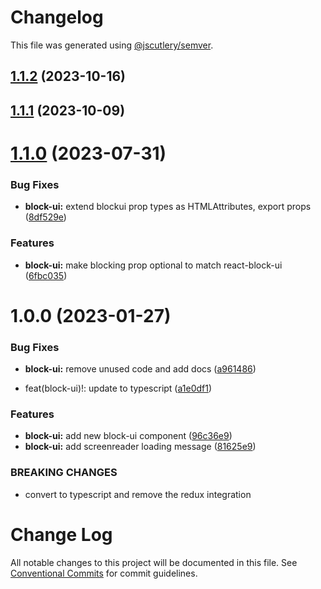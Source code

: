 # Changelog

This file was generated using [@jscutlery/semver](https://github.com/jscutlery/semver).

## [1.1.2](https://github.com/Availity/availity-react/compare/@availity/block-ui@1.1.1...@availity/block-ui@1.1.2) (2023-10-16)



## [1.1.1](https://github.com/Availity/availity-react/compare/@availity/block-ui@1.1.0...@availity/block-ui@1.1.1) (2023-10-09)



# [1.1.0](https://github.com/Availity/availity-react/compare/@availity/block-ui@1.0.0...@availity/block-ui@1.1.0) (2023-07-31)


### Bug Fixes

* **block-ui:** extend blockui prop types as HTMLAttributes, export props ([8df529e](https://github.com/Availity/availity-react/commit/8df529ead74d3ce94f1d4158649e82e49fc7696d))


### Features

* **block-ui:** make blocking prop optional to match react-block-ui ([6fbc035](https://github.com/Availity/availity-react/commit/6fbc035b961294f1f7048be25c62e229955b2cf2))



# 1.0.0 (2023-01-27)


### Bug Fixes

* **block-ui:** remove unused code and add docs ([a961486](https://github.com/Availity/availity-react/commit/a9614863be43da1d6064dc6ebfd138677ae9b870))


* feat(block-ui)!: update to typescript ([a1e0df1](https://github.com/Availity/availity-react/commit/a1e0df18a6ab86201411475013dde82e44b90290))


### Features

* **block-ui:** add new block-ui component ([96c36e9](https://github.com/Availity/availity-react/commit/96c36e9b549a2ae57675c9167d014d8dd15c5f23))
* **block-ui:** add screenreader loading message ([81625e9](https://github.com/Availity/availity-react/commit/81625e9740c3ab261db83e80e8a949da4ee217bf))


### BREAKING CHANGES

* convert to typescript and remove the redux integration



# Change Log

All notable changes to this project will be documented in this file.
See [Conventional Commits](https://conventionalcommits.org) for commit guidelines.
